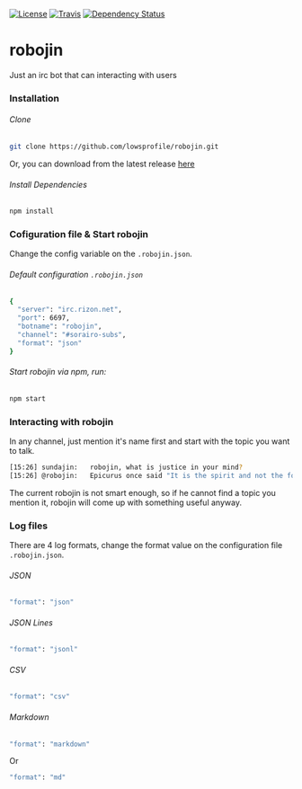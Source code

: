 [![License](https://img.shields.io/badge/license-MIT-blue.svg?style=flat-square)](https://opensource.org/licenses/MIT)
[![Travis](https://img.shields.io/travis/lowsprofile/robojin.svg?style=flat-square)](https://travis-ci.org/lowsprofile/robojin)
[![Dependency Status](https://david-dm.org/lowsprofile/robojin.svg?style=flat-square)](https://david-dm.org/lowsprofile/robojin#info=Dependencies)
# robojin
Just an irc bot that can interacting with users

### Installation
###### Clone
```bash
git clone https://github.com/lowsprofile/robojin.git
```
Or, you can download from the latest release [here](https://github.com/lowsprofile/robojin/releases)
###### Install Dependencies
```bash
npm install
```

### Cofiguration file & Start robojin
Change the config variable on the `.robojin.json`.
###### Default configuration `.robojin.json`
```bash
{
  "server": "irc.rizon.net",
  "port": 6697,
  "botname": "robojin",
  "channel": "#sorairo-subs",
  "format": "json"
}
```
###### Start robojin via npm, run:
```bash
npm start
```

### Interacting with robojin
In any channel, just mention it's name first and start with the topic you want to talk.
```bash
[15:26]	sundajin:	robojin, what is justice in your mind?
[15:26]	@robojin:	Epicurus once said "It is the spirit and not the form of law that keeps justice alive."
```
The current robojin is not smart enough, so if he cannot find a topic you mention it, robojin will come up with something useful anyway.

### Log files
There are 4 log formats, change the format value on the configuration file `.robojin.json`.
###### JSON
```bash
"format": "json"
```
###### JSON Lines
```bash
"format": "jsonl"
```
###### CSV
```bash
"format": "csv"
```
###### Markdown
```bash
"format": "markdown"
```
Or
```bash
"format": "md"
```
